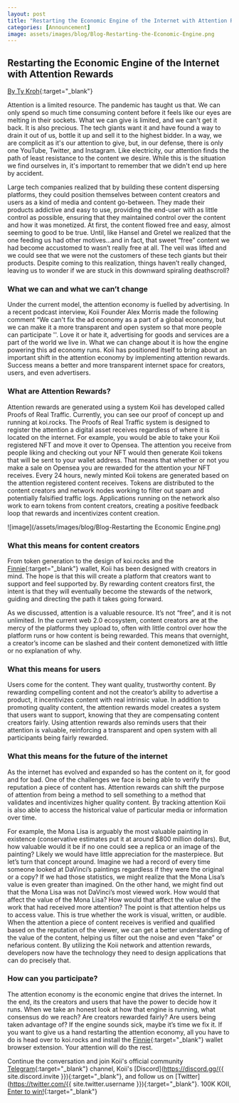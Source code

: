 ```yaml
---
layout: post
title: "Restarting the Economic Engine of the Internet with Attention Rewards"
categories: [Announcement]
image: assets/images/blog/Blog-Restarting-the-Economic-Engine.png
---
```


## Restarting the Economic Engine of the Internet with Attention Rewards

[By Ty Kroh](https://twitter.com/ty_kroh){:target="\_blank"}

Attention is a limited resource. The pandemic has taught us that. We can only spend so much time consuming content before it feels like our eyes are melting in their sockets. What we can give is limited, and we can't get it back. It is also precious. The tech giants want it and have found a way to drain it out of us, bottle it up and sell it to the highest bidder. In a way, we are complicit as it's our attention to give, but, in our defense, there is only one YouTube, Twitter, and Instagram. Like electricity, our attention finds the path of least resistance to the content we desire. While this is the situation we find ourselves in, it's important to remember that we didn't end up here by accident.

Large tech companies realized that by building these content dispersing platforms, they could position themselves between content creators and users as a kind of media and content go-between. They made their products addictive and easy to use, providing the end-user with as little control as possible, ensuring that they maintained control over the content and how it was monetized. At first, the content flowed free and easy, almost seeming to good to be true. Until, like Hansel and Gretel we realized that the one feeding us had other motives...and in fact, that sweet “free” content we had become accustomed to wasn’t really free at all. The veil was lifted and we could see that we were not the customers of these tech giants but their products. Despite coming to this realization, things haven’t really changed, leaving us to wonder if we are stuck in this downward spiraling deathscroll?

### What we can and what we can’t change

Under the current model, the attention economy is fuelled by advertising. In a recent podcast interview, Koii Founder Alex Morris made the following comment “We can't fix the ad economy as a part of a global economy, but we can make it a more transparent and open system so that more people can participate ''. Love it or hate it, advertising for goods and services are a part of the world we live in. What we can change about it is how the engine powering this ad economy runs. Koii has positioned itself to bring about an important shift in the attention economy by implementing attention rewards. Success means a better and more transparent internet space for creators, users, and even advertisers.

### What are Attention Rewards?

Attention rewards are generated using a system Koii has developed called Proofs of Real Traffic. Currently, you can see our proof of concept up and running at koi.rocks. The Proofs of Real Traffic system is designed to register the attention a digital asset receives regardless of where it is located on the internet. For example, you would be able to take your Koii registered NFT and move it over to Opensea. The attention you receive from people liking and checking out your NFT would then generate Koii tokens that will be sent to your wallet address. That means that whether or not you make a sale on Opensea you are rewarded for the attention your NFT receives. Every 24 hours, newly minted Koii tokens are generated based on the attention registered content receives. Tokens are distributed to the content creators and network nodes working to filter out spam and potentially falsified traffic logs. Applications running on the network also work to earn tokens from content creators, creating a positive feedback loop that rewards and incentivizes content creation.

![image](/assets/images/blog/Blog-Restarting the Economic Engine.png)

### What this means for content creators

From token generation to the design of koi.rocks and the [Finnie](https://www.koii.network/getFinnie?&utm_source=FinnieWallet&utm_medium=CoinSpeaker&utm_source=Finniepressrelease){:target="\_blank"} wallet, Koii has been designed with creators in mind. The hope is that this will create a platform that creators want to support and feel supported by. By rewarding content creators first, the intent is that they will eventually become the stewards of the network, guiding and directing the path it takes going forward.

As we discussed, attention is a valuable resource. It’s not “free”, and it is not unlimited. In the current web 2.0 ecosystem, content creators are at the mercy of the platforms they upload to, often with little control over how the platform runs or how content is being rewarded. This means that overnight, a creator’s income can be slashed and their content demonetized with little or no explanation of why.

### What this means for users

Users come for the content. They want quality, trustworthy content. By rewarding compelling content and not the creator’s ability to advertise a product, it incentivizes content with real intrinsic value. In addition to promoting quality content, the attention rewards model creates a system that users want to support, knowing that they are compensating content creators fairly. Using attention rewards also reminds users that their attention is valuable, reinforcing a transparent and open system with all participants being fairly rewarded.

### What this means for the future of the internet

As the internet has evolved and expanded so has the content on it, for good and for bad. One of the challenges we face is being able to verify the reputation a piece of content has. Attention rewards can shift the purpose of attention from being a method to sell something to a method that validates and incentivizes higher quality content. By tracking attention Koii is also able to access the historical value of particular media or information over time.

For example, the Mona Lisa is arguably the most valuable painting in existence (conservative estimates put it at around $800 million dollars). But, how valuable would it be if no one could see a replica or an image of the painting? Likely we would have little appreciation for the masterpiece. But let’s turn that concept around. Imagine we had a record of every time someone looked at DaVinci’s paintings regardless if they were the original or a copy? If we had those statistics, we might realize that the Mona Lisa’s value is even greater than imagined. On the other hand, we might find out that the Mona Lisa was not DaVinci’s most viewed work. How would that affect the value of the Mona Lisa? How would that affect the value of the work that had received more attention? The point is that attention helps us to access value. This is true whether the work is visual, written, or audible. When the attention a piece of content receives is verified and qualified based on the reputation of the viewer, we can get a better understanding of the value of the content, helping us filter out the noise and even “fake” or nefarious content. By utilizing the Koii network and attention rewards, developers now have the technology they need to design applications that can do precisely that.

### How can you participate?

The attention economy is the economic engine that drives the internet. In the end, its the creators and users that have the power to decide how it runs. When we take an honest look at how that engine is running, what consensus do we reach? Are creators rewarded fairly? Are users being taken advantage of? If the engine sounds sick, maybe it’s time we fix it. If you want to give us a hand restarting the attention economy, all you have to do is head over to koi.rocks and install the [Finnie](https://www.koii.network/getFinnie?&utm_source=FinnieWallet&utm_medium=CoinSpeaker&utm_source=Finniepressrelease){:target="\_blank"} wallet browser extension. Your attention will do the rest.

Continue the conversation and join Koii's official community [Telegram](https://t.me/joinchat/OEHs_8T9-8ZhZmU5){:target="\_blank"} channel, Koii's [Discord](https://discord.gg/{{ site.discord.invite }}){:target="\_blank"}, and follow us on [Twitter](https://twitter.com/{{ site.twitter.username }}){:target="\_blank"}. 100K KOII, [Enter to win!](https://gleam.io/c3Cwz/-welcome-to-the-koii-drop-){:target="\_blank"}
